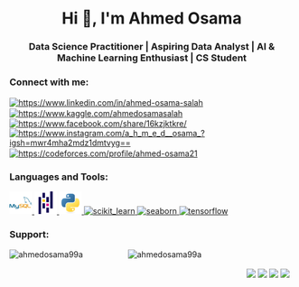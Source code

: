 <h1 align="center">Hi 👋, I'm Ahmed Osama</h1>
<h3 align="center">Data Science Practitioner | Aspiring Data Analyst | AI & Machine Learning Enthusiast | CS Student</h3>

<h3 align="left">Connect with me:</h3>
<p align="left">
<a href="https://linkedin.com/in/https://www.linkedin.com/in/ahmed-osama-salah" target="blank"><img align="center" src="https://raw.githubusercontent.com/rahuldkjain/github-profile-readme-generator/master/src/images/icons/Social/linked-in-alt.svg" alt="https://www.linkedin.com/in/ahmed-osama-salah" height="30" width="40" /></a>
<a href="https://kaggle.com/https://www.kaggle.com/ahmedosamasalah" target="blank"><img align="center" src="https://raw.githubusercontent.com/rahuldkjain/github-profile-readme-generator/master/src/images/icons/Social/kaggle.svg" alt="https://www.kaggle.com/ahmedosamasalah" height="30" width="40" /></a>
<a href="https://fb.com/https://www.facebook.com/share/16kzjktkre/" target="blank"><img align="center" src="https://raw.githubusercontent.com/rahuldkjain/github-profile-readme-generator/master/src/images/icons/Social/facebook.svg" alt="https://www.facebook.com/share/16kzjktkre/" height="30" width="40" /></a>
<a href="https://instagram.com/https://www.instagram.com/a_h_m_e_d__osama_?igsh=mwr4mha2mdz1dmtvyg==" target="blank"><img align="center" src="https://raw.githubusercontent.com/rahuldkjain/github-profile-readme-generator/master/src/images/icons/Social/instagram.svg" alt="https://www.instagram.com/a_h_m_e_d__osama_?igsh=mwr4mha2mdz1dmtvyg==" height="30" width="40" /></a>
<a href="https://codeforces.com/profile/https://codeforces.com/profile/ahmed-osama21" target="blank"><img align="center" src="https://raw.githubusercontent.com/rahuldkjain/github-profile-readme-generator/master/src/images/icons/Social/codeforces.svg" alt="https://codeforces.com/profile/ahmed-osama21" height="30" width="40" /></a>
</p>

<h3 align="left">Languages and Tools:</h3>
<p align="left"> <a href="https://www.mysql.com/" target="_blank" rel="noreferrer"> <img src="https://raw.githubusercontent.com/devicons/devicon/master/icons/mysql/mysql-original-wordmark.svg" alt="mysql" width="40" height="40"/> </a> <a href="https://pandas.pydata.org/" target="_blank" rel="noreferrer"> <img src="https://raw.githubusercontent.com/devicons/devicon/2ae2a900d2f041da66e950e4d48052658d850630/icons/pandas/pandas-original.svg" alt="pandas" width="40" height="40"/> </a> <a href="https://www.python.org" target="_blank" rel="noreferrer"> <img src="https://raw.githubusercontent.com/devicons/devicon/master/icons/python/python-original.svg" alt="python" width="40" height="40"/> </a> <a href="https://scikit-learn.org/" target="_blank" rel="noreferrer"> <img src="https://upload.wikimedia.org/wikipedia/commons/0/05/Scikit_learn_logo_small.svg" alt="scikit_learn" width="40" height="40"/> </a> <a href="https://seaborn.pydata.org/" target="_blank" rel="noreferrer"> <img src="https://seaborn.pydata.org/_images/logo-mark-lightbg.svg" alt="seaborn" width="40" height="40"/> </a> <a href="https://www.tensorflow.org" target="_blank" rel="noreferrer"> <img src="https://www.vectorlogo.zone/logos/tensorflow/tensorflow-icon.svg" alt="tensorflow" width="40" height="40"/> </a> </p>

<h3 align="left">Support:</h3>
<p><a href="https://www.buymeacoffee.com/ahmedosama99a"> <img align="left" src="https://cdn.buymeacoffee.com/buttons/v2/default-yellow.png" height="50" width="210" alt="ahmedosama99a" /></a><a href="https://ko-fi.com/ahmedosama99a"> <img align="left" src="https://cdn.ko-fi.com/cdn/kofi3.png?v=3" height="50" width="210" alt="ahmedosama99a" /></a></p><br><br>

<img src="https://user-images.githubusercontent.com/74038190/212284115-f47cd8ff-2ffb-4b04-b5bf-4d1c14c0247f.gif"/>
<img src="=https://user-images.githubusercontent.com/74038190/213911110-aedbef38-a29f-4b6b-a65c-11608b4f75a5.gif"/>
<img src="https://user-images.githubusercontent.com/74038190/215283039-83bf4f37-3fe5-4d25-a42a-249d1a7e9e4f.gif"/>
<img src="=https://user-images.githubusercontent.com/74038190/213911110-aedbef38-a29f-4b6b-a65c-11608b4f75a5.gif"/>




